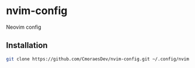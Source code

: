 # nvim-config

Neovim config

## Installation

```bash
git clone https://github.com/CmoraesDev/nvim-config.git ~/.config/nvim
```

